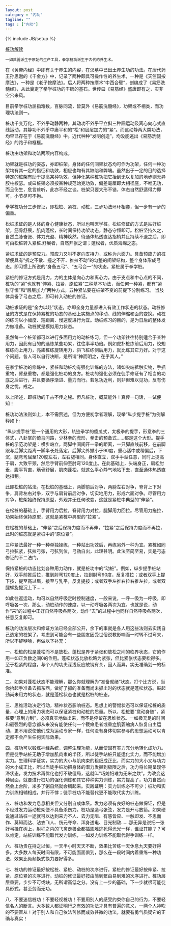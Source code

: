 ```yaml
---
layout: post
category : "内功"
tagline: ""
tags : ["内功"]
---
```

{% include JB/setup %}

[桩功解读](http://mp.weixin.qq.com/s?__biz=MzA5NDE2NDYwNQ==&mid=202073637&idx=1&sn=52dbd73fe421034581efa3401d7ef351&scene=1&key=79cf83ea5128c3e5005ffac3cc5d427cebc64db1a631cef681d30b2f897246d8b24ebee2ba8c7475ff70be2562a68305&ascene=0&uin=MTE3OTExMjE0MQ%3D%3D&devicetype=iMac+MacBookPro11%2C1+OSX+OSX+10.10+build(14A389)&version=11020012&pass_ticket=48xy2qwuELYjWREMKF7Ewza0ceaEo2RVPMOPuLZ5p9HDmQ7JGPzyeFTFLMfxZ7Mt)

	一如武器派生于原始的生产工具，拳学桩功派生于古代的养生术。
        
在《黄帝内经》中即有关于养生的内容，在汉墓中已出土养生功的功法。在唐代药王孙思邈的《千金方》中，记录了两种颇具可操作性的养生术，一种是《天竺国按摩法》，一种是《老子按摩法》。后人将两种按摩术“中西合璧”，创编成了《易筋洗髓经》，从此奠定了拳学桩功的丰碑的基石。世传曰《易筋经》盛唐即有之，实非空穴来风。
        
目前拳学桩功屈指难数，百脉同流，皆莫外《易筋洗髓经》，功架或不相类，而功理功法则一。
        
桩功千变万化，不外乎动静两种。其动功不外乎平立斜三种圆运动及离心向心式直线运动，其静功不外乎中庸平和的“松”和层层加力的“紧”。而这动静两大类功法，均早已存在于《易筋洗髓经》中。近代种种“发明创造”，均没能逃出《易筋洗髓经》的路子和框框。
        
桩功由功架和功法两项内容构成。
        
功架就是桩功的姿态，亦即桩架。身体的任何间架状态均可作为功架，任何一种功架均有其一定的指征和功效，相应也均有其缺陷和弊端。虽然出于一定的目的选择特定的桩架有助于提高某种功效，但神化某种桩功把它抬到无以复加的地步则无异胶柱校瑟。或曰桩架必须按某种规范始克功效，偏差毫厘即大相径庭，不唯无功，而且伤生，危言耸听，此亦不经之谈。桩架只要大形不错，体态自然舒适得力即可，小节尽可不拘。
        
拳学桩功分三步修证，即松桩、紧桩、动桩，三步功法环环相套，但一步有一步的偏重。
        
松桩求证的是人体的身心健康状态，所以也叫医学桩。松桩修证的方式是站好桩架，筋骨舒展，肌肉蓬松，长时间保持功架功态，静态守恒即可。松桩坚持久之，自然血脉奋张、体力充盈、精神焕然。待通体热透直达指梢并且持续不退之后，即可由松桩转入紧桩.舒展者，自然开张之谓；蓬松者，优质海绵之态。
        
紧桩求证的是预应力。预应力又叫不定向支持力，或称为六面力。具备预应力的桩架便具有“拆之不散、撞之不开、推拉不动”的匀整的间架结构，整个身体形成弓态。即习惯上所说的“身备五弓”、“五弓合一”的状态。紧桩属于拳学桩。
        
紧桩的修证方式是用力，力的主体是向心力和离心力。由于支点和中心点的不同，桩功的“紧”也就有“伸紧、拉紧、原位紧”三种基本功法，而任何一种紧，都有“紧张守恒”和“层层加力”两种方式。五种紧法要在桩架不变的前提下分别练习。
当肢体具备了弓态之后，即可转入动桩的修证。
        
动桩求证的是“全力以赴”状态，亦即全身力量都进入有效工作状态的状态。动桩修证的方式是在保持紧桩的功态的基础上实施点的移动、线的伸缩和面的变换。动桩的练习以小幅度、短距离、慢速度进行为宜。动桩练习的目的，是为日后的整体发力做准备。动桩就是模拟用力状态。

虽然每一个桩架都可以进行多面用力的动桩练习，但一个功架往往特别适合于某种用力，因此有目的的选练某些功架，往往事半功倍。例如虎扑桩练前后用力，绞翅桩练向上用力，亮翅桩练旋转用力，斜飞桩练侧后用力，就比练其它力好。对于这个问题，各人可以自行决断，是所谓“神而明之，在乎其人。”
        
在拳学桩功的修炼中，紧桩和动桩均有强化训练的方法，诸如尖端抵触实物，手抓重物，臂悬重物，都是强化桩功的良方。桩功的强化必须在徒手修证有了相当的功底之后进行，并且要循序渐进、量力而行。若急功近利，则非但难以见功，反有伤身之忧，戒之。

以上所述，即桩功的千古不传之秘。但凡桩功，概莫能外！真传一句话，一试便知！
        
桩功功法法则如上，本不需赘述，但为方便初学者理解，现举“纵步提手桩”为例解释如下:
        
“纵步提手桩”是一个通用的大形，轨迹拳学的傻瓜式，太极拳的提手，形意拳的三体式，八卦掌的倚马问路，少林拳的虎形，拳击的预备式……都是这个大形。提手桩的示范功架是：横步站立，两脚中间间开一拳的距离，一只脚直线前移，在前脚跟与后脚尖距离一脚半长处落定，后脚尖外撇小于90度，重心适中或稍偏后，下沉，腿弯弯屈至120度左右，左右腿相同。身体直立，双手手型任意，同时上提高于肩，大致平颈，然后手臂前伸至肘弯120度止。在此基础上，头端身正，肩松肘垂，腹平背直，筋骨舒展，肌肉蓬松，就这么平心静气地站下去，直至通体热透直达指稍。
        
此即松桩的站法。在松桩的基础上，两脚前后对争，两膀左右对争，脊背上下对争，肩背左右对争，双手与肩背前后对争，切实地用力，形成六面对争。尽管用力对争，桩架始终保持原型，外观并无任何改变，这就是紧桩中典型的“伸紧”。
        
在松桩的基础上，手臂用力后拉，脊背用力对拉，腿脚用力回拉。尽管用力拖拉，功架始终保持原型，这就是紧桩中典型的“拉紧”。

在松桩的基础上，“伸紧”之后保持力度而不再伸，“拉紧”之后保持力度而不再拉，此时的桩态就是紧桩中的“原位紧”。
        
三种紧法最好一种一种单独操练，一种站出功效后，再练另外一种为宜。紧桩如同弓拉弦紧，弦拉弓张，弓弦到位，弓劲自出，此理甚明。此法至简至易，实是弓态修证的不二法门。
        
保持紧桩的功态比划各种用力动作，就是桩功中的“动桩”。例如，纵步提手桩站好，双手前推后拉，推到肘弯120度止，拉到肘弯90度，反复推拉；或者双手上提下按，提至高过眉，接至与乳平，反复提按；或者双手左推右拉右推左拉，或者双腿螺旋提沉上下……

如此往返运动，均可以自然呼吸定时控制速度，一般来说，一呼一吸为一呼吸，即呼吸各一次，那么，动桩动作的速度，以一动呼吸各两次为宜。也就是说，动作“来”的过程中正好自然呼吸各两次，动作“去”的过程中也同样自然呼吸各两次，任意反复即可。
        
桩功的功法层次和修证方法已经全部公开，余下的事就是各人用这些法则去实践自己选定的桩架了。考虑到可能会有一些朋友因受世俗说教影响而一时转不过弯来，所以不辞咿嗦，再做以下补充：
        
一、松桩的松是蓬松而不是放松。蓬松是界于紧张和放松之间的临界状态，它的作用一如正负数之间0的作用。蓬松状态比放松略为紧张，但比紧张状态要松得多。至于松紧的程度，与个人的功夫深浅反应敏钝有关，因人而异，实无准确划一的标准。
       
二、如果对蓬松状态不能理解，那么你就理解为“准备就绪”状态。打个比方说，当你抬起手准备去抓东西，做好了抓的准备而尚未抓出时的状态就是蓬松状态。鼓起劲尚未用力的状态，就是蓬松状态也就是松桩的桩态。
        
三、思维活动决定行动，精神状态影响桩态。思想上的警惕状态可以保证松桩的质量，心理上的用力状态可以保证紧桩和动桩的质量。所以，松桩要“意动身随”，紧桩要“意到力到”，必须真实地做出来，而不是停留在思维状态。一如极充足的时间和最强烈的意念都从来没有能使任何一个截瘫患者或重症肌萎缩病人恢复自主运动，更不用说使他们成为运动专家一样，任何没有身体切实参与的思想运动可以肯定都不会产生任何实际效果。
        
四、桩功可以锻炼神经系统，调整生理功能，从而使固有实力充分地转化成功力。但是徒手站桩无助于增加肌肉束的半径，所以徒手站桩只能运化实力，而不能增加实力。生理科学证实，实力的大小与肌肉束的粗细成正比，而实力的大小又与功力的大小成正比，所以当徒手桩功把身体的潜力发掘到极限之后，功力将长期呈现停滞状态，发力技术再优化也打不破僵局，这就叫“巧媳妇难为无米之炊”。为改变这种局面，就要进行桩功的强化训练和其它种种实力训练，实力提高了，功力自然而然会上台阶，米多了粥自然就会稠起来。实践证明：实力训练必不可少；桩功和实力训练相辅相成，并行不悖；徒手桩功不能替代更不能取代实力训练。
        
五、桩功和发力息息相关但又分别自成体系。发力必须有良好的桩态做保证，但是不经过发力运动桩架便不具备杀伤力。桩功是造弓张弦，发力是开弓放箭。如果硬说通过站桩一途就可以达到来力不人、去力无阻、有感皆应、一触即发、不思而作、莫知而达、沾衣飞人、伤元夺命、浑身透电、目光制敌……那无异是说把一张好弓挂在树上，射程之内的飞禽走兽全都插翅难逃死得光光一样，谁证其能？？可以肯定，站桩训练不能取代发力训练，一如发力训练不能取代得手训练一样。
        
六、桩功贵在持之以恒，一天半小时天天不断，效果比苦练一天休息九天要好得多。大多数人每天时间有限，不可能面面俱到，那么在一段时间内着重练一种功法，效果比频频换式换力要好得多。
        
七、桩功的修证最好按松桩、紧桩、动桩的次序进行。紧桩的修证最好按伸紧、拉紧、原位紧的次序进行。动桩的修证最好按由简到繁由易到难的次序进行。桩功层层重要，步步不可或缺，无所谓高低之分。没有上一步的基础，下一步就很可能徒具形式，甚至劳而无功。
        
八、不要迷信桩功！不要轻视桩功！不要用别人的感受约束你自己的行为，不要轻信名人的断言。大多数人都证明行之有效的功法才具有普遍的意义，一两个人神吹的不要盲从！对于别人和自己依法苦修而成效甚微的功法，就要有勇气质疑它的正确与真实！